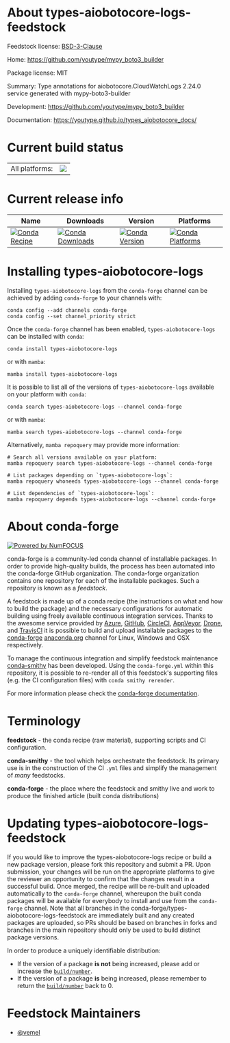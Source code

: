 About types-aiobotocore-logs-feedstock
======================================

Feedstock license: [BSD-3-Clause](https://github.com/conda-forge/types-aiobotocore-logs-feedstock/blob/main/LICENSE.txt)

Home: https://github.com/youtype/mypy_boto3_builder

Package license: MIT

Summary: Type annotations for aiobotocore.CloudWatchLogs 2.24.0 service generated with mypy-boto3-builder

Development: https://github.com/youtype/mypy_boto3_builder

Documentation: https://youtype.github.io/types_aiobotocore_docs/

Current build status
====================


<table><tr><td>All platforms:</td>
    <td>
      <a href="https://dev.azure.com/conda-forge/feedstock-builds/_build/latest?definitionId=16781&branchName=main">
        <img src="https://dev.azure.com/conda-forge/feedstock-builds/_apis/build/status/types-aiobotocore-logs-feedstock?branchName=main">
      </a>
    </td>
  </tr>
</table>

Current release info
====================

| Name | Downloads | Version | Platforms |
| --- | --- | --- | --- |
| [![Conda Recipe](https://img.shields.io/badge/recipe-types--aiobotocore--logs-green.svg)](https://anaconda.org/conda-forge/types-aiobotocore-logs) | [![Conda Downloads](https://img.shields.io/conda/dn/conda-forge/types-aiobotocore-logs.svg)](https://anaconda.org/conda-forge/types-aiobotocore-logs) | [![Conda Version](https://img.shields.io/conda/vn/conda-forge/types-aiobotocore-logs.svg)](https://anaconda.org/conda-forge/types-aiobotocore-logs) | [![Conda Platforms](https://img.shields.io/conda/pn/conda-forge/types-aiobotocore-logs.svg)](https://anaconda.org/conda-forge/types-aiobotocore-logs) |

Installing types-aiobotocore-logs
=================================

Installing `types-aiobotocore-logs` from the `conda-forge` channel can be achieved by adding `conda-forge` to your channels with:

```
conda config --add channels conda-forge
conda config --set channel_priority strict
```

Once the `conda-forge` channel has been enabled, `types-aiobotocore-logs` can be installed with `conda`:

```
conda install types-aiobotocore-logs
```

or with `mamba`:

```
mamba install types-aiobotocore-logs
```

It is possible to list all of the versions of `types-aiobotocore-logs` available on your platform with `conda`:

```
conda search types-aiobotocore-logs --channel conda-forge
```

or with `mamba`:

```
mamba search types-aiobotocore-logs --channel conda-forge
```

Alternatively, `mamba repoquery` may provide more information:

```
# Search all versions available on your platform:
mamba repoquery search types-aiobotocore-logs --channel conda-forge

# List packages depending on `types-aiobotocore-logs`:
mamba repoquery whoneeds types-aiobotocore-logs --channel conda-forge

# List dependencies of `types-aiobotocore-logs`:
mamba repoquery depends types-aiobotocore-logs --channel conda-forge
```


About conda-forge
=================

[![Powered by
NumFOCUS](https://img.shields.io/badge/powered%20by-NumFOCUS-orange.svg?style=flat&colorA=E1523D&colorB=007D8A)](https://numfocus.org)

conda-forge is a community-led conda channel of installable packages.
In order to provide high-quality builds, the process has been automated into the
conda-forge GitHub organization. The conda-forge organization contains one repository
for each of the installable packages. Such a repository is known as a *feedstock*.

A feedstock is made up of a conda recipe (the instructions on what and how to build
the package) and the necessary configurations for automatic building using freely
available continuous integration services. Thanks to the awesome service provided by
[Azure](https://azure.microsoft.com/en-us/services/devops/), [GitHub](https://github.com/),
[CircleCI](https://circleci.com/), [AppVeyor](https://www.appveyor.com/),
[Drone](https://cloud.drone.io/welcome), and [TravisCI](https://travis-ci.com/)
it is possible to build and upload installable packages to the
[conda-forge](https://anaconda.org/conda-forge) [anaconda.org](https://anaconda.org/)
channel for Linux, Windows and OSX respectively.

To manage the continuous integration and simplify feedstock maintenance
[conda-smithy](https://github.com/conda-forge/conda-smithy) has been developed.
Using the ``conda-forge.yml`` within this repository, it is possible to re-render all of
this feedstock's supporting files (e.g. the CI configuration files) with ``conda smithy rerender``.

For more information please check the [conda-forge documentation](https://conda-forge.org/docs/).

Terminology
===========

**feedstock** - the conda recipe (raw material), supporting scripts and CI configuration.

**conda-smithy** - the tool which helps orchestrate the feedstock.
                   Its primary use is in the construction of the CI ``.yml`` files
                   and simplify the management of *many* feedstocks.

**conda-forge** - the place where the feedstock and smithy live and work to
                  produce the finished article (built conda distributions)


Updating types-aiobotocore-logs-feedstock
=========================================

If you would like to improve the types-aiobotocore-logs recipe or build a new
package version, please fork this repository and submit a PR. Upon submission,
your changes will be run on the appropriate platforms to give the reviewer an
opportunity to confirm that the changes result in a successful build. Once
merged, the recipe will be re-built and uploaded automatically to the
`conda-forge` channel, whereupon the built conda packages will be available for
everybody to install and use from the `conda-forge` channel.
Note that all branches in the conda-forge/types-aiobotocore-logs-feedstock are
immediately built and any created packages are uploaded, so PRs should be based
on branches in forks and branches in the main repository should only be used to
build distinct package versions.

In order to produce a uniquely identifiable distribution:
 * If the version of a package **is not** being increased, please add or increase
   the [``build/number``](https://docs.conda.io/projects/conda-build/en/latest/resources/define-metadata.html#build-number-and-string).
 * If the version of a package **is** being increased, please remember to return
   the [``build/number``](https://docs.conda.io/projects/conda-build/en/latest/resources/define-metadata.html#build-number-and-string)
   back to 0.

Feedstock Maintainers
=====================

* [@vemel](https://github.com/vemel/)

